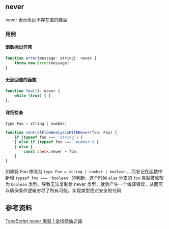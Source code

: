 ## never
never 表示永远不存在值的类型

### 用例
#### 函数抛出异常
```javascript
function error(message: string): never {
	throw new Error(message)
}
```

#### 无返回值的函数
```javascript
function fool(): never {
	while (true) { }
};
```

#### 详细检查
```javascript
type Foo = string | number;

function controlFlowAnalysisWithNever(foo: Foo) {
	if (typeof foo === 'string') {
	} else if (typeof foo === 'number') {
	} else {
		const check:never = foo;
	}
}
```

如果将 Foo 修改为  `type Foo = string | number | boolean` ，而忘记在函数中新增 `typeof foo === 'boolean'` 的判断，这个时候 `else` 分支的 `foo` 类型被收窄为 `boolean` 类型。导致无法复制给 never 类型，就会产生一个编译错误，从而可以确保条件逻辑穷尽了所有可能。实现类型绝对安全的代码

## 参考资料
[TypeScript never 类型 | 全栈修仙之路](http://www.semlinker.com/ts-never-type/)